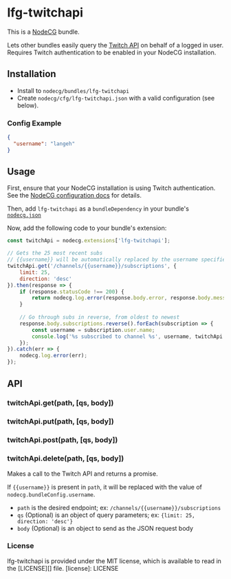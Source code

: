 # lfg-twitchapi
This is a [NodeCG](http://github.com/nodecg/nodecg) bundle.

Lets other bundles easily query the [Twitch API](https://github.com/justintv/Twitch-API) on behalf of a logged in user.
Requires Twitch authentication to be enabled in your NodeCG installation.

## Installation
- Install to `nodecg/bundles/lfg-twitchapi`
- Create `nodecg/cfg/lfg-twitchapi.json` with a valid configuration (see below).

### Config Example
```json
{
  "username": "langeh"
}
```

## Usage
First, ensure that your NodeCG installation is using Twitch authentication. See the [NodeCG configuration docs](http://nodecg.com/starter/configuration.html) for details.

Then, add `lfg-twitchapi` as a `bundleDependency` in your bundle's [`nodecg.json`](http://nodecg.com/guide/nodecg.json.html)

Now, add the following code to your bundle's extension:
```js
const twitchApi = nodecg.extensions['lfg-twitchapi'];

// Gets the 25 most recent subs
// {{username}} will be automatically replaced by the username specified in lfg-twitchapi.json
twitchApi.get('/channels/{{username}}/subscriptions', {
	limit: 25, 
	direction: 'desc'
}).then(response => {
	if (response.statusCode !== 200) {
		return nodecg.log.error(response.body.error, response.body.message);
	}
	
	// Go through subs in reverse, from oldest to newest
	response.body.subscriptions.reverse().forEach(subscription => {
		const username = subscription.user.name;
		console.log('%s subscribed to channel %s', username, twitchApi.channel);
	});
}).catch(err => {
	nodecg.log.error(err);
});
```

## API
### twitchApi.get(path, [qs, body])
### twitchApi.put(path, [qs, body])
### twitchApi.post(path, [qs, body])
### twitchApi.delete(path, [qs, body])
Makes a call to the Twitch API and returns a promise.

If `{{username}}` is present in `path`, it will be replaced with the value of `nodecg.bundleConfig.username`.

* `path` is the desired endpoint; ex: `/channels/{{username}}/subscriptions`
* `qs` (Optional) is an object of query parameters; ex: `{limit: 25, direction: 'desc'}`
* `body` (Optional) is an object to send as the JSON request body

### License
lfg-twitchapi is provided under the MIT license, which is available to read in the [LICENSE][] file.
[license]: LICENSE

